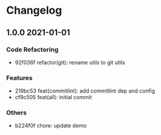# Changelog 

## 1.0.0 2021-01-01 
### Code Refactoring 

- 92f036f refactor(git): rename utils to git utils

### Features 

- 219bc53 feat(commitlint): add commitlint dep and config
- cf9c505 feat(all): initial commit

### Others 

- b224f0f chore: update demo
